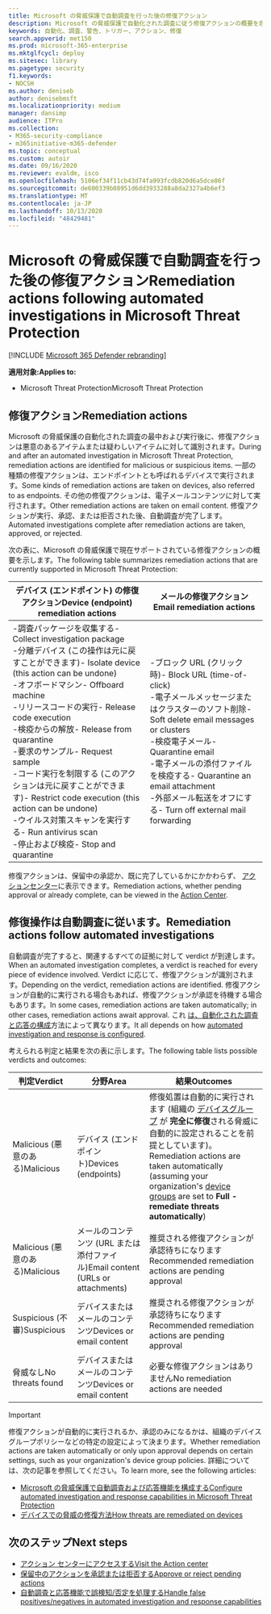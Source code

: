 ```yaml
---
title: Microsoft の脅威保護で自動調査を行った後の修復アクション
description: Microsoft の脅威保護で自動化された調査に従う修復アクションの概要を理解する
keywords: 自動化、調査、警告、トリガー、アクション、修復
search.appverid: met150
ms.prod: microsoft-365-enterprise
ms.mktglfcycl: deploy
ms.sitesec: library
ms.pagetype: security
f1.keywords:
- NOCSH
ms.author: deniseb
author: denisebmsft
ms.localizationpriority: medium
manager: dansimp
audience: ITPro
ms.collection:
- M365-security-compliance
- m365initiative-m365-defender
ms.topic: conceptual
ms.custom: autoir
ms.date: 09/16/2020
ms.reviewer: evaldm, isco
ms.openlocfilehash: 5106ef34f11cb43d74fa993fcdb820d6a5dce86f
ms.sourcegitcommit: de600339b08951d6dd3933288a8da2327a4b6ef3
ms.translationtype: MT
ms.contentlocale: ja-JP
ms.lasthandoff: 10/13/2020
ms.locfileid: "48429481"
---
```

# <a name="remediation-actions-following-automated-investigations-in-microsoft-threat-protection"></a><span data-ttu-id="740f8-104">Microsoft の脅威保護で自動調査を行った後の修復アクション</span><span class="sxs-lookup"><span data-stu-id="740f8-104">Remediation actions following automated investigations in Microsoft Threat Protection</span></span>

[!INCLUDE [Microsoft 365 Defender rebranding](../includes/microsoft-defender.md)]


<span data-ttu-id="740f8-105">**適用対象:**</span><span class="sxs-lookup"><span data-stu-id="740f8-105">**Applies to:**</span></span>
- <span data-ttu-id="740f8-106">Microsoft Threat Protection</span><span class="sxs-lookup"><span data-stu-id="740f8-106">Microsoft Threat Protection</span></span>


## <a name="remediation-actions"></a><span data-ttu-id="740f8-107">修復アクション</span><span class="sxs-lookup"><span data-stu-id="740f8-107">Remediation actions</span></span>

<span data-ttu-id="740f8-108">Microsoft の脅威保護の自動化された調査の最中および実行後に、修復アクションは悪意のあるアイテムまたは疑わしいアイテムに対して識別されます。</span><span class="sxs-lookup"><span data-stu-id="740f8-108">During and after an automated investigation in Microsoft Threat Protection, remediation actions are identified for malicious or suspicious items.</span></span> <span data-ttu-id="740f8-109">一部の種類の修復アクションは、エンドポイントとも呼ばれるデバイスで実行されます。</span><span class="sxs-lookup"><span data-stu-id="740f8-109">Some kinds of remediation actions are taken on devices, also referred to as endpoints.</span></span> <span data-ttu-id="740f8-110">その他の修復アクションは、電子メールコンテンツに対して実行されます。</span><span class="sxs-lookup"><span data-stu-id="740f8-110">Other remediation actions are taken on email content.</span></span> <span data-ttu-id="740f8-111">修復アクションが実行、承認、または拒否された後、自動調査が完了します。</span><span class="sxs-lookup"><span data-stu-id="740f8-111">Automated investigations complete after remediation actions are taken, approved, or rejected.</span></span>

<span data-ttu-id="740f8-112">次の表に、Microsoft の脅威保護で現在サポートされている修復アクションの概要を示します。</span><span class="sxs-lookup"><span data-stu-id="740f8-112">The following table summarizes remediation actions that are currently supported in Microsoft Threat Protection:</span></span> 

|<span data-ttu-id="740f8-113">デバイス (エンドポイント) の修復アクション</span><span class="sxs-lookup"><span data-stu-id="740f8-113">Device (endpoint) remediation actions</span></span>  |<span data-ttu-id="740f8-114">メールの修復アクション</span><span class="sxs-lookup"><span data-stu-id="740f8-114">Email remediation actions</span></span>  |
|---------|---------|
|<span data-ttu-id="740f8-115">-調査パッケージを収集する</span><span class="sxs-lookup"><span data-stu-id="740f8-115">- Collect investigation package</span></span> <br/><span data-ttu-id="740f8-116">-分離デバイス (この操作は元に戻すことができます)</span><span class="sxs-lookup"><span data-stu-id="740f8-116">- Isolate device (this action can be undone)</span></span><br/><span data-ttu-id="740f8-117">-オフボードマシン</span><span class="sxs-lookup"><span data-stu-id="740f8-117">- Offboard machine</span></span> <br/><span data-ttu-id="740f8-118">-リリースコードの実行</span><span class="sxs-lookup"><span data-stu-id="740f8-118">- Release code execution</span></span> <br/><span data-ttu-id="740f8-119">-検疫からの解放</span><span class="sxs-lookup"><span data-stu-id="740f8-119">- Release from quarantine</span></span> <br/><span data-ttu-id="740f8-120">-要求のサンプル</span><span class="sxs-lookup"><span data-stu-id="740f8-120">- Request sample</span></span> <br/><span data-ttu-id="740f8-121">-コード実行を制限する (このアクションは元に戻すことができます)</span><span class="sxs-lookup"><span data-stu-id="740f8-121">- Restrict code execution (this action can be undone)</span></span> <br/><span data-ttu-id="740f8-122">-ウイルス対策スキャンを実行する</span><span class="sxs-lookup"><span data-stu-id="740f8-122">- Run antivirus scan</span></span> <br/><span data-ttu-id="740f8-123">-停止および検疫</span><span class="sxs-lookup"><span data-stu-id="740f8-123">- Stop and quarantine</span></span>      |<span data-ttu-id="740f8-124">-ブロック URL (クリック時)</span><span class="sxs-lookup"><span data-stu-id="740f8-124">- Block URL (time-of-click)</span></span><br/><span data-ttu-id="740f8-125">-電子メールメッセージまたはクラスターのソフト削除</span><span class="sxs-lookup"><span data-stu-id="740f8-125">- Soft delete email messages or clusters</span></span><br/><span data-ttu-id="740f8-126">-検疫電子メール</span><span class="sxs-lookup"><span data-stu-id="740f8-126">- Quarantine email</span></span><br/><span data-ttu-id="740f8-127">-電子メールの添付ファイルを検疫する</span><span class="sxs-lookup"><span data-stu-id="740f8-127">- Quarantine an email attachment</span></span><br/><span data-ttu-id="740f8-128">-外部メール転送をオフにする</span><span class="sxs-lookup"><span data-stu-id="740f8-128">- Turn off external mail forwarding</span></span>          |

<span data-ttu-id="740f8-129">修復アクションは、保留中の承認か、既に完了しているかにかかわらず、 [アクションセンター](https://docs.microsoft.com/microsoft-365/security/mtp/mtp-action-center)に表示できます。</span><span class="sxs-lookup"><span data-stu-id="740f8-129">Remediation actions, whether pending approval or already complete, can be viewed in the [Action Center](https://docs.microsoft.com/microsoft-365/security/mtp/mtp-action-center).</span></span>

## <a name="remediation-actions-follow-automated-investigations"></a><span data-ttu-id="740f8-130">修復操作は自動調査に従います。</span><span class="sxs-lookup"><span data-stu-id="740f8-130">Remediation actions follow automated investigations</span></span>

<span data-ttu-id="740f8-131">自動調査が完了すると、関連するすべての証拠に対して verdict が到達します。</span><span class="sxs-lookup"><span data-stu-id="740f8-131">When an automated investigation completes, a verdict is reached for every piece of evidence involved.</span></span> <span data-ttu-id="740f8-132">Verdict に応じて、修復アクションが識別されます。</span><span class="sxs-lookup"><span data-stu-id="740f8-132">Depending on the verdict, remediation actions are identified.</span></span> <span data-ttu-id="740f8-133">修復アクションが自動的に実行される場合もあれば、修復アクションが承認を待機する場合もあります。</span><span class="sxs-lookup"><span data-stu-id="740f8-133">In some cases, remediation actions are taken automatically; in other cases, remediation actions await approval.</span></span> <span data-ttu-id="740f8-134">これ [は、自動化された調査と応答の構成](mtp-configure-auto-investigation-response.md)方法によって異なります。</span><span class="sxs-lookup"><span data-stu-id="740f8-134">It all depends on how [automated investigation and response is configured](mtp-configure-auto-investigation-response.md).</span></span>

<span data-ttu-id="740f8-135">考えられる判定と結果を次の表に示します。</span><span class="sxs-lookup"><span data-stu-id="740f8-135">The following table lists possible verdicts and outcomes:</span></span>

|<span data-ttu-id="740f8-136">判定</span><span class="sxs-lookup"><span data-stu-id="740f8-136">Verdict</span></span>    |<span data-ttu-id="740f8-137">分野</span><span class="sxs-lookup"><span data-stu-id="740f8-137">Area</span></span>    |<span data-ttu-id="740f8-138">結果</span><span class="sxs-lookup"><span data-stu-id="740f8-138">Outcomes</span></span>|
|------|------|------|
|<span data-ttu-id="740f8-139">Malicious (悪意のある)</span><span class="sxs-lookup"><span data-stu-id="740f8-139">Malicious</span></span>    |<span data-ttu-id="740f8-140">デバイス (エンドポイント)</span><span class="sxs-lookup"><span data-stu-id="740f8-140">Devices (endpoints)</span></span>    |<span data-ttu-id="740f8-141">修復処置は自動的に実行されます (組織の [デバイスグループ](mtp-configure-auto-investigation-response.md#review-or-change-the-automation-level-for-device-groups) が **完全に修復**される脅威に自動的に設定されることを前提としています)。</span><span class="sxs-lookup"><span data-stu-id="740f8-141">Remediation actions are taken automatically (assuming your organization's [device groups](mtp-configure-auto-investigation-response.md#review-or-change-the-automation-level-for-device-groups) are set to **Full - remediate threats automatically**)</span></span>|
|<span data-ttu-id="740f8-142">Malicious (悪意のある)</span><span class="sxs-lookup"><span data-stu-id="740f8-142">Malicious</span></span>    |<span data-ttu-id="740f8-143">メールのコンテンツ (URL または添付ファイル)</span><span class="sxs-lookup"><span data-stu-id="740f8-143">Email content (URLs or attachments)</span></span> | <span data-ttu-id="740f8-144">推奨される修復アクションが承認待ちになります</span><span class="sxs-lookup"><span data-stu-id="740f8-144">Recommended remediation actions are pending approval</span></span>|
|<span data-ttu-id="740f8-145">Suspicious (不審)</span><span class="sxs-lookup"><span data-stu-id="740f8-145">Suspicious</span></span>    |<span data-ttu-id="740f8-146">デバイスまたはメールのコンテンツ</span><span class="sxs-lookup"><span data-stu-id="740f8-146">Devices or email content</span></span> |<span data-ttu-id="740f8-147">推奨される修復アクションが承認待ちになります</span><span class="sxs-lookup"><span data-stu-id="740f8-147">Recommended remediation actions are pending approval</span></span>|
|<span data-ttu-id="740f8-148">脅威なし</span><span class="sxs-lookup"><span data-stu-id="740f8-148">No threats found</span></span>    |<span data-ttu-id="740f8-149">デバイスまたはメールのコンテンツ</span><span class="sxs-lookup"><span data-stu-id="740f8-149">Devices or email content</span></span>    |<span data-ttu-id="740f8-150">必要な修復アクションはありません</span><span class="sxs-lookup"><span data-stu-id="740f8-150">No remediation actions are needed</span></span>|

> [!IMPORTANT]
> <span data-ttu-id="740f8-151">修復アクションが自動的に実行されるか、承認のみになるかは、組織のデバイスグループポリシーなどの特定の設定によって決まります。</span><span class="sxs-lookup"><span data-stu-id="740f8-151">Whether remediation actions are taken automatically or only upon approval depends on certain settings, such as your organization's device group policies.</span></span> <span data-ttu-id="740f8-152">詳細については、次の記事を参照してください。</span><span class="sxs-lookup"><span data-stu-id="740f8-152">To learn more, see the following articles:</span></span>
> - [<span data-ttu-id="740f8-153">Microsoft の脅威保護で自動調査および応答機能を構成する</span><span class="sxs-lookup"><span data-stu-id="740f8-153">Configure automated investigation and response capabilities in Microsoft Threat Protection</span></span>](mtp-configure-auto-investigation-response.md)
> - [<span data-ttu-id="740f8-154">デバイスでの脅威の修復方法</span><span class="sxs-lookup"><span data-stu-id="740f8-154">How threats are remediated on devices</span></span>](https://docs.microsoft.com/windows/security/threat-protection/microsoft-defender-atp/automated-investigations)

## <a name="next-steps"></a><span data-ttu-id="740f8-155">次のステップ</span><span class="sxs-lookup"><span data-stu-id="740f8-155">Next steps</span></span>

- [<span data-ttu-id="740f8-156">アクション センターにアクセスする</span><span class="sxs-lookup"><span data-stu-id="740f8-156">Visit the Action center</span></span>](https://docs.microsoft.com/microsoft-365/security/mtp/mtp-action-center)
- [<span data-ttu-id="740f8-157">保留中のアクションを承認または拒否する</span><span class="sxs-lookup"><span data-stu-id="740f8-157">Approve or reject pending actions</span></span>](https://docs.microsoft.com/microsoft-365/security/mtp/mtp-autoir-actions)
- [<span data-ttu-id="740f8-158">自動調査と応答機能で誤検知/否定を処理する</span><span class="sxs-lookup"><span data-stu-id="740f8-158">Handle false positives/negatives in automated investigation and response capabilities</span></span>](mtp-autoir-report-false-positives-negatives.md)
